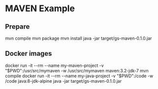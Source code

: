 # MAVEN Example

## Prepare

mvn compile
mvn package
mvn install
java -jar target/gs-maven-0.1.0.jar

## Docker images

docker run -it --rm --name my-maven-project -v "$PWD":/usr/src/mymaven -w /usr/src/mymaven maven:3.2-jdk-7 mvn compile
docker run -it --rm --name my-java-project -v "$PWD":/code -w /code java:8-jdk-alpine java -jar target/gs-maven-0.1.0.jar
